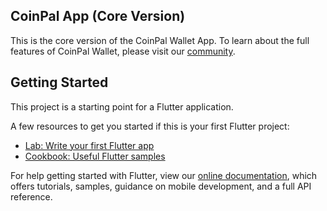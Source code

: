 ## CoinPal App (Core Version)

This is the core version of the CoinPal Wallet App. To learn about the full features of CoinPal Wallet, please visit our [community](https://www.CoinPal.com/en/sitemap).

## Getting Started

This project is a starting point for a Flutter application.

A few resources to get you started if this is your first Flutter project:

- [Lab: Write your first Flutter app](https://flutter.io/docs/get-started/codelab)
- [Cookbook: Useful Flutter samples](https://flutter.io/docs/cookbook)

For help getting started with Flutter, view our 
[online documentation](https://flutter.io/docs), which offers tutorials, 
samples, guidance on mobile development, and a full API reference.
